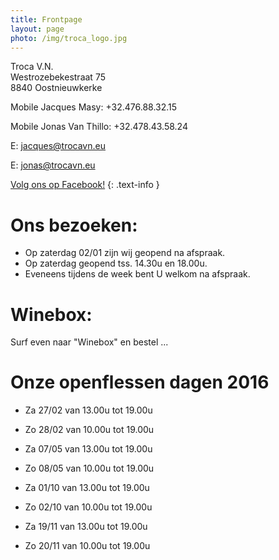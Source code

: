 ```yaml
---
title: Frontpage 
layout: page
photo: /img/troca_logo.jpg
---
```

Troca V.N.  
Westrozebekestraat 75  
8840 Oostnieuwkerke

Mobile Jacques Masy: +32.476.88.32.15
 
Mobile Jonas Van Thillo: +32.478.43.58.24
 
E: jacques@trocavn.eu

E: jonas@trocavn.eu

[Volg ons op Facebook!](http://www.facebook.be/TrocaVinsNaturels)
{: .text-info }

Ons bezoeken:
=============
* Op zaterdag 02/01 zijn wij geopend na afspraak. 
* Op zaterdag geopend tss. 14.30u en 18.00u.
* Eveneens tijdens de week bent U welkom na afspraak.

Winebox:
========
Surf even naar "Winebox" en bestel ...

Onze openflessen dagen 2016
===========================

* Za 27/02 van 13.00u tot 19.00u
* Zo 28/02 van 10.00u tot 19.00u

* Za 07/05 van 13.00u tot 19.00u
* Zo 08/05 van 10.00u tot 19.00u

* Za 01/10 van 13.00u tot 19.00u
* Zo 02/10 van 10.00u tot 19.00u

* Za 19/11 van 13.00u tot 19.00u
* Zo 20/11 van 10.00u tot 19.00u







